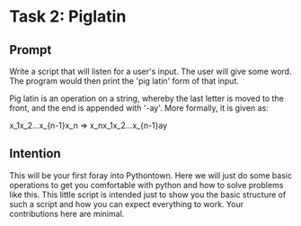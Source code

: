 # Task 2: Piglatin

## Prompt

Write a script that will listen for a user's input. The user will give some word. The program would then print the 'pig latin' form of that input.

Pig latin is an operation on a string, whereby the last letter is moved to the front, and the end is appended with '-ay'. More formally, it is given as:

x_1x_2...x_{n-1}x_n => x_nx_1x_2...x_{n-1}ay

## Intention

This will be your first foray into Pythontown. Here we will just do some basic operations to get you comfortable with python and how to solve problems like this. This little script is intended just to show you the basic structure of such a script and how you can expect everything to work. Your contributions here are minimal.
